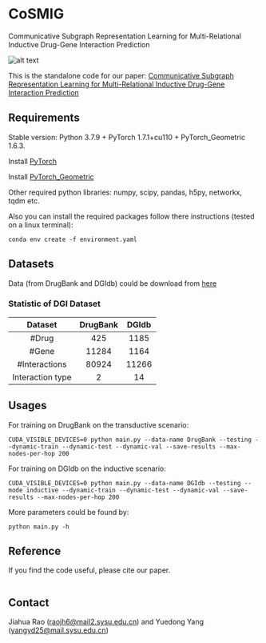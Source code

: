 # CoSMIG
Communicative Subgraph Representation Learning for Multi-Relational Inductive Drug-Gene Interaction Prediction

![alt text](https://github.com/Jh-SYSU/CoSMIG/blob/main/framework.jpg "Illustration of CoSMIG")


This is the standalone code for our paper: [Communicative Subgraph Representation Learning for Multi-Relational Inductive Drug-Gene Interaction Prediction]()

## Requirements

Stable version: Python 3.7.9 + PyTorch 1.7.1+cu110 + PyTorch_Geometric 1.6.3.


Install [PyTorch](https://pytorch.org/)

Install [PyTorch_Geometric](https://rusty1s.github.io/pytorch_geometric/build/html/notes/installation.html)

Other required python libraries: numpy, scipy, pandas, h5py, networkx, tqdm etc.

Also you can  install the required packages follow there instructions (tested on a linux terminal):

`conda env create -f environment.yaml`


## Datasets

Data (from DrugBank and DGIdb) could be download from [here](https://github.com/Jh-SYSU/CoSMIG/tree/main/data)

### Statistic of DGI Dataset
|Dataset|DrugBank|DGIdb|
|:-:|:-:|:-:|
|#Drug|425|1185|
|#Gene|11284|1164|
|#Interactions|80924|11266|
|Interaction type|2|14|

## Usages
For training on DrugBank on the transductive scenario:
```
CUDA_VISIBLE_DEVICES=0 python main.py --data-name DrugBank --testing --dynamic-train --dynamic-test --dynamic-val --save-results --max-nodes-per-hop 200
```


For training on DGIdb on the inductive scenario:
```
CUDA_VISIBLE_DEVICES=0 python main.py --data-name DGIdb --testing --mode inductive --dynamic-train --dynamic-test --dynamic-val --save-results --max-nodes-per-hop 200
```

More parameters could be found by:
```
python main.py -h
```

## Reference
If you find the code useful, please cite our paper.
```
```

## Contact
Jiahua Rao (raojh6@mail2.sysu.edu.cn) and Yuedong Yang (yangyd25@mail.sysu.edu.cn)